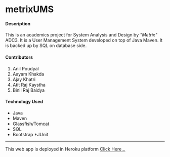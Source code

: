 # metrixUMS
#### Description 
This is an academics project for System Analysis and Design by *"Metrix"* ADC3. 
It is a User Management System developed on top of Java Maven. It is backed up by SQL on database side.

#### Contributors

1. Anil Poudyal
2. Aayam Khakda
3. Ajay Khatri
4. Atit Raj Kaystha
5. Binil Raj Baidya

#### Technology Used
 * Java
 * Maven
 * Glassfish/Tomcat
 * SQL
 * Bootstrap
 *JUnit
 
-------------------
This web app is deployed in Heroku platform
[Click Here...](http://metrix-ums.herokuapp.com/)
 





